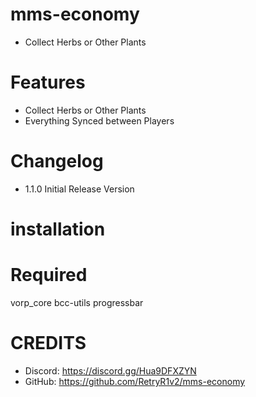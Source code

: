 # mms-economy

- Collect Herbs or Other Plants

# Features
 
- Collect Herbs or Other Plants
- Everything Synced between Players

# Changelog

- 1.1.0 Initial Release Version


# installation 



# Required

vorp_core
bcc-utils
progressbar

# CREDITS
- Discord: https://discord.gg/Hua9DFXZYN
- GitHub: https://github.com/RetryR1v2/mms-economy